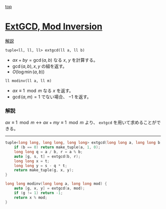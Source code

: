[top](../lib.md)

# [ExtGCD, Mod Inversion](./extgcd.cpp)

[解説](https://maspypy.com/%E6%95%B0%E5%AD%A6%E3%82%A2%E3%83%AB%E3%82%B4%E3%83%AA%E3%82%BA%E3%83%A0-euclid%E3%81%AE%E4%BA%92%E9%99%A4%E6%B3%95)

`tuple<ll, ll, ll> extgcd(ll a, ll b)`
- $ax + by = \gcd(a, b)$ なる $x$, $y$ を計算する。
- $\gcd(a, b), x, y$ の組を返す。
- $O(\log{\min(a, b)})$

`ll modinv(ll a, ll m)`
- $ax\equiv 1 \mod m$ なる $x$ を返す。
- $\gcd(a, m) = 1$ でない場合、 $-1$ を返す。

### 解説
$ax\equiv 1 \mod m \leftrightarrow ax + my \equiv 1 \mod m$ より、 `extgcd` を用いて求めることができる。

---

```cpp
tuple<long long, long long, long long> extgcd(long long a, long long b) {
    if (b == 0) return make_tuple(a, 1, 0);
    long long q = a / b, r = a % b;
    auto [g, s, t] = extgcd(b, r);
    long long x = t;
    long long y = s - q * t;
    return make_tuple(g, x, y);
}

long long modinv(long long a, long long mod) {
    auto [g, x, y] = extgcd(a, mod);
    if (g != 1) return -1;
    return x % mod;
}
```